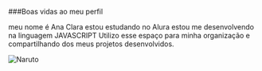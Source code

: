 ###Boas vidas ao meu perfil

meu nome é Ana Clara
estou estudando no Alura
estou me desenvolvendo na linguagem JAVASCRIPT
Utilizo esse espaço para minha organização e compartilhando dos meus projetos desenvolvidos.

![Naruto](https://github.com/user-attachments/assets/4a4f99f8-8647-430f-b532-9af46e424b8f)

